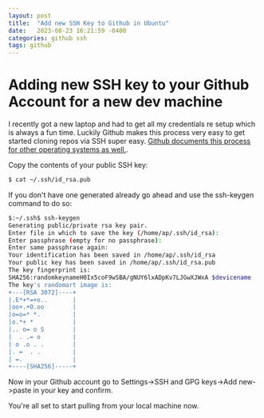 ```yaml
---
layout: post
title:  "Add new SSH Key to Github in Ubuntu"
date:   2023-08-23 16:21:59 -0400
categories: github ssh
tags: github 
---
```


# Adding new SSH key to your Github Account for a new dev machine

I recently got a new laptop and had to get all my credentials re setup which is always a fun time.  Luckily Github makes this process very easy to get started cloning repos via SSH super easy. [Github documents this process for other operating systems as well.](https://docs.github.com/en/authentication/connecting-to-github-with-ssh/adding-a-new-ssh-key-to-your-github-account?platform=linux). 

Copy the contents of your public SSH key:

```bash
$ cat ~/.ssh/id_rsa.pub
```

If you don't have one generated already go ahead and use the ssh-keygen command to do so:

```bash
$:~/.ssh$ ssh-keygen
Generating public/private rsa key pair.
Enter file in which to save the key (/home/ap/.ssh/id_rsa):
Enter passphrase (empty for no passphrase):
Enter same passphrase again:
Your identification has been saved in /home/ap/.ssh/id_rsa
Your public key has been saved in /home/ap/.ssh/id_rsa.pub
The key fingerprint is:
SHA256:randomkeynameH0Ix5coF9wSBA/gNUY6lxADpKv7LJGwXJWxA $devicename
The key's randomart image is:
+---[RSA 3072]----+
|.E*+*=+o..       |
|oo+.+O.oo        |
|o=o=* *.         |
|o.*+ *           |
|.. o= o S        |
|  . .= o         |
| o .o . .        |
|. =  . .         |
| =.              |
+----[SHA256]-----+
```

Now in your Github account go to Settings->SSH and GPG keys->Add new->paste in your key and confirm. 

You're all set to start pulling from your local machine now.


